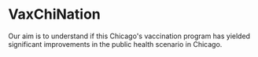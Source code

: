 # VaxChiNation
Our aim is to understand if this Chicago's vaccination program has yielded significant improvements in the public health scenario in Chicago.
